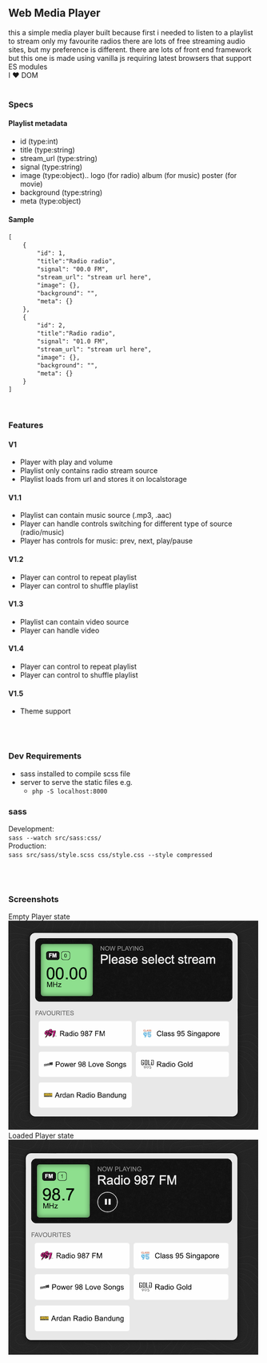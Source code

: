 ## Web Media Player
this a simple media player built because
first i needed to listen to a playlist to stream only my favourite radios
there are lots of free streaming audio sites, but my preference is different.
there are lots of front end framework but this one is made using vanilla js
requiring latest browsers that support ES modules
<br>
I ❤️ DOM
<br><br>

### Specs
#### Playlist metadata
* id (type:int)
* title (type:string)
* stream_url (type:string)
* signal (type:string)
* image (type:object)..
    logo (for radio)
    album (for music)
    poster (for movie)
* background (type:string)
* meta (type:object)
#### Sample
```
[
    {
        "id": 1,
        "title":"Radio radio",
        "signal": "00.0 FM",
        "stream_url": "stream url here",
        "image": {},
        "background": "",
        "meta": {}
    },
    {
        "id": 2,
        "title":"Radio radio",
        "signal": "01.0 FM",
        "stream_url": "stream url here",
        "image": {},
        "background": "",
        "meta": {}
    }
]
```
<br>

### Features
#### V1
* Player with play and volume
* Playlist only contains radio stream source
* Playlist loads from url and stores it on localstorage

#### V1.1
* Playlist can contain music source (.mp3, .aac)
* Player can handle controls switching for different type of source (radio/music)
* Player has controls for music: prev, next, play/pause

#### V1.2
* Player can control to repeat playlist
* Player can control to shuffle playlist

#### V1.3
* Playlist can contain video source
* Player can handle video

#### V1.4
* Player can control to repeat playlist
* Player can control to shuffle playlist

#### V1.5
* Theme support

<br><br>
### Dev Requirements
* sass installed to compile scss file
* server to serve the static files e.g.
    * `php -S localhost:8000`

### sass
Development:<br>
`sass --watch src/sass:css/`
<br>
Production:<br>
`sass src/sass/style.scss css/style.css --style compressed`

<br><br>
### Screenshots
Empty Player state<br>
![Empty State](screenshots/empty-state.png "Empty state")
<br>
Loaded Player state<br>
![Loaded State](screenshots/loaded-state.png "Loaded state")